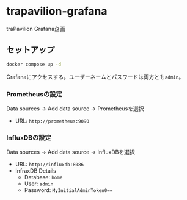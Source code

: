 # trapavilion-grafana

traPavilion Grafana企画

## セットアップ

```bash
docker compose up -d
```

Grafanaにアクセスする。ユーザーネームとパスワードは両方とも`admin`。

### Prometheusの設定

Data sources → Add data source → Prometheusを選択

- URL: `http://prometheus:9090`

### InfluxDBの設定

Data sources → Add data source → InfluxDBを選択

- URL: `http://influxdb:8086`
- InfraxDB Details
  - Database: `home`
  - User: `admin`
  - Password: `MyInitialAdminToken0==`
